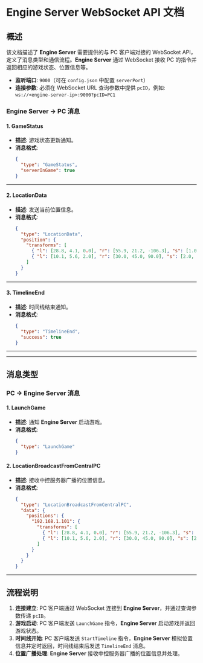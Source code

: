 
# Engine Server WebSocket API 文档

## 概述
该文档描述了 **Engine Server** 需要提供的与 PC 客户端对接的 WebSocket API，定义了消息类型和通信流程。**Engine Server** 通过 WebSocket 接收 PC 的指令并返回相应的游戏状态、位置信息等。

- **监听端口**: `9000`（可在 `config.json` 中配置 `serverPort`）
- **连接参数**: 必须在 WebSocket URL 查询参数中提供 `pcID`，例如: `ws://<engine-server-ip>:9000?pcID=PC1`

### Engine Server → PC 消息

#### **1. GameStatus**

- **描述**: 游戏状态更新通知。
- **消息格式**:
  ```json
  {
    "type": "GameStatus",
    "serverInGame": true
  }
  ```

---

#### **2. LocationData**

- **描述**: 发送当前位置信息。
- **消息格式**:
  ```json
  {
    "type": "LocationData",
    "position": {
      "transforms": [
        { "l": [28.8, 4.1, 0.0], "r": [55.9, 21.2, -106.3], "s": [1.0, 1.0, 1.0] },
        { "l": [10.1, 5.6, 2.0], "r": [30.0, 45.0, 90.0], "s": [2.0, 2.0, 2.0] }
      ]
    }
  }
  ```

---

#### **3. TimelineEnd**

- **描述**: 时间线结束通知。
- **消息格式**:
  ```json
  {
    "type": "TimelineEnd",
    "success": true
  }
  ```

---
---

## 消息类型

### PC → Engine Server 消息

#### **1. LaunchGame**
- **描述**: 通知 **Engine Server** 启动游戏。
- **消息格式**:
  ```json
  {
    "type": "LaunchGame"
  }
#### **2. LocationBroadcastFromCentralPC**

- **描述**: 接收中控服务器广播的位置信息。
- **消息格式**:
  ```json
  {
    "type": "LocationBroadcastFromCentralPC",
    "data": {
      "positions": {
        "192.168.1.101": {
          "transforms": [
            { "l": [28.8, 4.1, 0.0], "r": [55.9, 21.2, -106.3], "s": [1.0, 1.0, 1.0] },
            { "l": [10.1, 5.6, 2.0], "r": [30.0, 45.0, 90.0], "s": [2.0, 2.0, 2.0] }
          ]
        }
      }
    }
  }
  ```

---



## 流程说明

1. **连接建立**: PC 客户端通过 WebSocket 连接到 **Engine Server**，并通过查询参数传递 `pcID`。
2. **游戏启动**: PC 客户端发送 `LaunchGame` 指令，**Engine Server** 启动游戏并返回游戏状态。
3. **时间线开始**: PC 客户端发送 `StartTimeline` 指令，**Engine Server** 模拟位置信息并定时返回，时间线结束后发送 `TimelineEnd` 消息。
4. **位置广播处理**: **Engine Server** 接收中控服务器广播的位置信息并处理。
